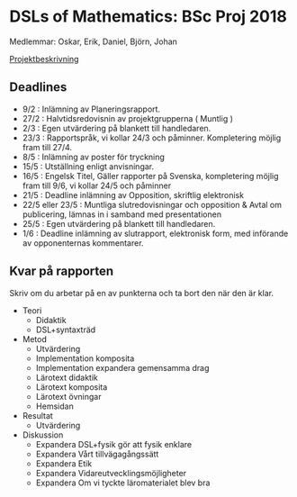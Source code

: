 # DSLs of Mathematics: BSc Proj 2018

Medlemmar: Oskar, Erik, Daniel, Björn, Johan

[Projektbeskrivning](DSLsofMath_andra_kurser.md)


## Deadlines
* 9/2  : Inlämning av Planeringsrapport.
* 27/2 : Halvtidsredovisnin av projektgrupperna ( Muntlig )
* 2/3  : Egen utvärdering på blankett till handledaren.
* 23/3 : Rapportspråk, vi kollar 24/3 och påminner. Kompletering möjlig fram till 27/4.
* 8/5  : Inlämning av poster för tryckning
* 15/5 : Utställning enligt anvisningar.
* 16/5 : Engelsk Titel, Gäller rapporter på Svenska, kompletering möjlig fram till 9/6, vi kollar 24/5 och påminner
* 21/5 : Deadline inlämning av Opposition, skriftlig elektronisk
* 22/5 eller 23/5 : Muntliga slutredovisningar och opposition & Avtal om publicering, lämnas in i samband med presentationen
* 25/5 : Egen utvärdering på blankett till handledaren.
* 1/6 : Deadline inlämning av slutrapport, elektronisk form, med införande av opponenternas kommentarer.


## Kvar på rapporten

Skriv om du arbetar på en av punkterna och ta bort den när den är klar.

- Teori
    - Didaktik
    - DSL+syntaxträd
- Metod
    - Utvärdering
    - Implementation komposita
    - Implementation expandera gemensamma drag
    - Lärotext didaktik
    - Lärotext komposita
    - Lärotext övningar
    - Hemsidan
- Resultat
    - Utvärdering
- Diskussion
    - Expandera DSL+fysik gör att fysik enklare
    - Expandera Vårt tillvägagångssätt
    - Expandera Etik
    - Expandera Vidareutvecklingsmöjligheter
    - Expandera Om vi tyckte läromaterialet blev bra